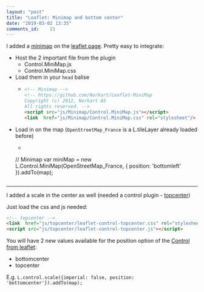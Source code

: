 ```yaml
---
layout: "post"
title: "Leaflet: Minimap and bottom center"
date: "2019-03-02 13:35"
comments_id: 	21
---
```


I added a [minimap](https://github.com/Norkart/Leaflet-MiniMap) on the [leaflet page](/leaflet.html).
Pretty easy to integrate:

- Host the 2 important file from the plugin
  - Control.MiniMap.js
  - Control.MiniMap.css
- Load them in your `head` balise
  - ```html
    <!-- Minimap -->
    <!-- https://github.com/Norkart/Leaflet-MiniMap
    Copyright (c) 2012, Norkart AS
    All rights reserved. -->
    <script src="js/Minimap/Control.MiniMap.js"></script>
    <link  href="js/Minimap/Control.MiniMap.css" rel="stylesheet"/>
    ```
- Load in on the map (`OpenStreetMap_France` is a L.tileLayer already loaded before)
  - ```js
  // Minimap
  var miniMap = new L.Control.MiniMap(OpenStreetMap_France, {
  	position: 'bottomleft'
  }).addTo(map);
    ```

---
I added a scale in the center as well (needed a control plugin - [topcenter](https://github.com/FCOO/leaflet-control-topcenter))

Just load the css and js needed:
```html
<!-- topcenter -->
<link  href="js/topcenter/leaflet-control-topcenter.css" rel="stylesheet"/>
<script src="js/topcenter/leaflet-control-topcenter.js"></script>
```

You will have 2 new values available for the position option of the [Control from leaflet](https://leafletjs.com/reference-1.4.0.html#control):

- bottomcenter
- topcenter

E.g.
`L.control.scale({imperial: false, position: 'bottomcenter'}).addTo(map);
`
